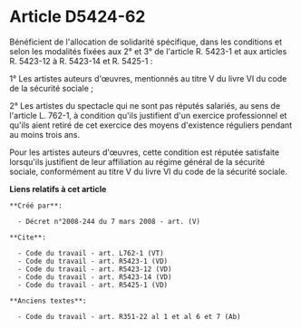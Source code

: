 # Article D5424-62

Bénéficient de l'allocation de solidarité spécifique, dans les conditions et selon les modalités fixées aux 2° et 3° de
l'article R. 5423-1 et aux articles R. 5423-12 à R. 5423-14 et R. 5425-1 : 

1° Les artistes auteurs d'œuvres, mentionnés au titre V du livre VI du code de la sécurité sociale ; 

2° Les artistes du spectacle qui ne sont pas réputés salariés, au sens de l'article L. 762-1, à condition qu'ils justifient
d'un exercice professionnel et qu'ils aient retiré de cet exercice des moyens d'existence réguliers pendant au moins trois
ans. 

Pour les artistes auteurs d'œuvres, cette condition est réputée satisfaite lorsqu'ils justifient de leur affiliation au
régime général de la sécurité sociale, conformément au titre V du livre VI du code de la sécurité sociale.

**Liens relatifs à cet article**

	**Créé par**:

	  - Décret n°2008-244 du 7 mars 2008 - art. (V)

	**Cite**:

	  - Code du travail - art. L762-1 (VT)
	  - Code du travail - art. R5423-1 (VD)
	  - Code du travail - art. R5423-12 (VD)
	  - Code du travail - art. R5423-14 (VD)
	  - Code du travail - art. R5425-1 (VD)

	**Anciens textes**:

	  - Code du travail - art. R351-22 al 1 et al 6 et 7 (Ab)
